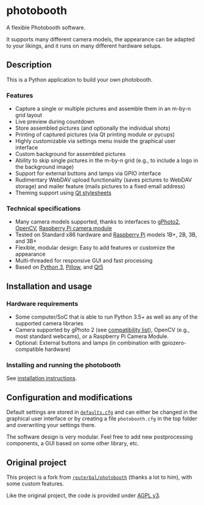 # photobooth

A flexible Photobooth software.

It supports many different camera models, the appearance can be adapted to your likings, and it runs on many different hardware setups.

## Description

This is a Python application to build your own photobooth.

### Features

- Capture a single or multiple pictures and assemble them in an m-by-n grid layout
- Live preview during countdown
- Store assembled pictures (and optionally the individual shots)
- Printing of captured pictures (via Qt printing module or pycups)
- Highly customizable via settings menu inside the graphical user interface
- Custom background for assembled pictures
- Ability to skip single pictures in the m-by-n grid (e.g., to include a logo in the background image)
- Support for external buttons and lamps via GPIO interface
- Rudimentary WebDAV upload functionality (saves pictures to WebDAV storage) and mailer feature (mails pictures to a fixed email address)
- Theming support using [Qt stylesheets](https://doc.qt.io/qt-5/stylesheet-syntax.html)

### Technical specifications

- Many camera models supported, thanks to interfaces to [gPhoto2](http://www.gphoto.org/), [OpenCV](https://opencv.org/), [Raspberry Pi camera module](https://projects.raspberrypi.org/en/projects/getting-started-with-picamera)
- Tested on Standard x86 hardware and [Raspberry Pi](https://raspberrypi.org/) models 1B+, 2B, 3B, and 3B+
- Flexible, modular design: Easy to add features or customize the appearance
- Multi-threaded for responsive GUI and fast processing
- Based on [Python 3](https://www.python.org/), [Pillow](https://pillow.readthedocs.io), and [Qt5](https://www.qt.io/developers/)

## Installation and usage

### Hardware requirements

- Some computer/SoC that is able to run Python 3.5+ as well as any of the supported camera libraries
- Camera supported by gPhoto 2 (see [compatibility list](http://gphoto.org/proj/libgphoto2/support.php)), OpenCV (e.g., most standard webcams), or a Raspberry Pi Camera Module.
- Optional: External buttons and lamps (in combination with gpiozero-compatible hardware)

### Installing and running the photobooth

See [installation instructions](INSTALL.md).

## Configuration and modifications

Default settings are stored in [`defaults.cfg`](photobooth/defaults.cfg) and can either be changed in the graphical user interface or by creating a file `photobooth.cfg` in the top folder and overwriting your settings there.

The software design is very modular.
Feel free to add new postprocessing components, a GUI based on some other library, etc.

## Original project

This project is a fork from [`reuterbal/photobooth`](https://github.com/reuterbal/photobooth) (thanks a lot to him), with some custom features.

Like the original project, the code is provided under [AGPL v3](LICENSE.txt).
